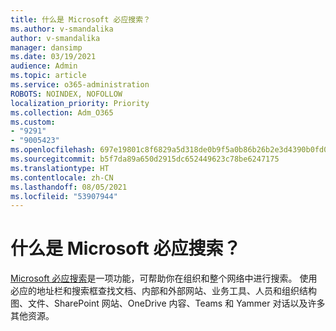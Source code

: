 ```yaml
---
title: 什么是 Microsoft 必应搜索？
ms.author: v-smandalika
author: v-smandalika
manager: dansimp
ms.date: 03/19/2021
audience: Admin
ms.topic: article
ms.service: o365-administration
ROBOTS: NOINDEX, NOFOLLOW
localization_priority: Priority
ms.collection: Adm_O365
ms.custom:
- "9291"
- "9005423"
ms.openlocfilehash: 697e19801c8f6829a5d318de0b9f5a0b86b26b2e3d4390b0fd05bee5ffa81080
ms.sourcegitcommit: b5f7da89a650d2915dc652449623c78be6247175
ms.translationtype: HT
ms.contentlocale: zh-CN
ms.lasthandoff: 08/05/2021
ms.locfileid: "53907944"
---
```

# <a name="what-is-microsoft-search-in-bing"></a>什么是 Microsoft 必应搜索？

[Microsoft 必应搜索](https://docs.microsoft.com/deployoffice/microsoft-search-bing#what-is-microsoft-search-in-bing)是一项功能，可帮助你在组织和整个网络中进行搜索。 使用必应的地址栏和搜索框查找文档、内部和外部网站、业务工具、人员和组织结构图、文件、SharePoint 网站、OneDrive 内容、Teams 和 Yammer 对话以及许多其他资源。